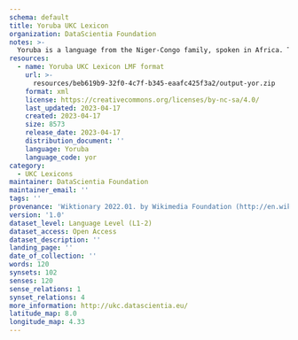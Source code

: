 ```yaml
---
schema: default
title: Yoruba UKC Lexicon
organization: DataScientia Foundation
notes: >-
  Yoruba is a language from the Niger-Congo family, spoken in Africa. The UKC Lexicon of Yoruba is represented as a lexico-semantic network. It consists of words, word senses, synsets, as well as sense-level and synset-level relationships.
resources:
  - name: Yoruba UKC Lexicon LMF format
    url: >-
      resources/beb619b9-32f0-4c7f-b345-eaafc425f3a2/output-yor.zip
    format: xml
    license: https://creativecommons.org/licenses/by-nc-sa/4.0/
    last_updated: 2023-04-17
    created: 2023-04-17
    size: 8573
    release_date: 2023-04-17
    distribution_document: ''
    language: Yoruba
    language_code: yor
category:
  - UKC Lexicons
maintainer: DataScientia Foundation
maintainer_email: ''
tags: ''
provenance: 'Wiktionary 2022.01. by Wikimedia Foundation (http://en.wiktionary.org); CogNet 2.1 by Khuyagbaatar Batsuren, National University of Mongolia (http://cognet.ukc.disi.unitn.it); KinDiv: Kinship Diversity 1.0 by Temuulen Khishigsuren (http://ukc.disi.unitn.it/index.php/kinship/); Antonymy 1.0 by Gábor Bella (http://ukc.datascientia.eu); Princeton WordNet 2.1 by Princeton University (https://wordnet.princeton.edu)'
version: '1.0'
dataset_level: Language Level (L1-2)
dataset_access: Open Access
dataset_description: ''
landing_page: ''
date_of_collection: ''
words: 120
synsets: 102
senses: 120
sense_relations: 1
synset_relations: 4
more_information: http://ukc.datascientia.eu/
latitude_map: 8.0
longitude_map: 4.33
---
```

